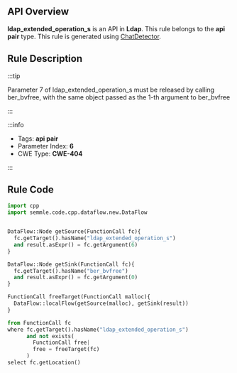 ---
---


## API Overview
**ldap_extended_operation_s** is an API in **Ldap**. This rule belongs to the **api pair** type. This rule is generated using [ChatDetector](../../tools/ChatDetector).
## Rule Description

:::tip

Parameter 7 of ldap_extended_operation_s must be released by calling ber_bvfree, with the same object passed as the 1-th argument to ber_bvfree

:::

:::info

- Tags: **api pair**
- Parameter Index: **6**
- CWE Type: **CWE-404**

:::

## Rule Code
```python
import cpp
import semmle.code.cpp.dataflow.new.DataFlow


DataFlow::Node getSource(FunctionCall fc){
  fc.getTarget().hasName("ldap_extended_operation_s")
  and result.asExpr() = fc.getArgument(6)
}

DataFlow::Node getSink(FunctionCall fc){
  fc.getTarget().hasName("ber_bvfree")
  and result.asExpr() = fc.getArgument(0)
}

FunctionCall freeTarget(FunctionCall malloc){
  DataFlow::localFlow(getSource(malloc), getSink(result))
}

from FunctionCall fc
where fc.getTarget().hasName("ldap_extended_operation_s")
      and not exists(
        FunctionCall free| 
        free = freeTarget(fc)
      )
select fc.getLocation()
```